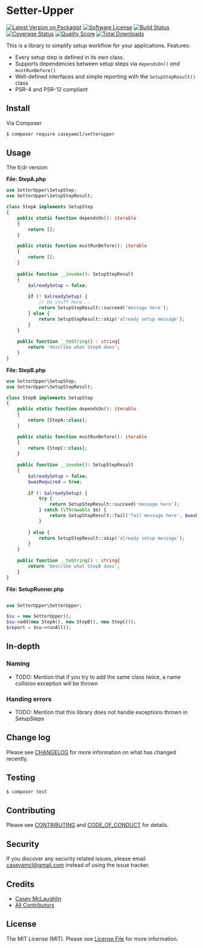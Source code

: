 # Setter-Upper

[![Latest Version on Packagist][ico-version]][link-packagist]
[![Software License][ico-license]](LICENSE.md)
[![Build Status][ico-travis]][link-travis]
[![Coverage Status][ico-scrutinizer]][link-scrutinizer]
[![Quality Score][ico-code-quality]][link-code-quality]
[![Total Downloads][ico-downloads]][link-downloads]

This is a library to simplify setup workflow for your applications.  Features:

* Every setup step is defined in its own class.
* Supports dependencies between setup steps via `dependsOn()` *and* `mustRunBefore()`
* Well-defined interfaces and simple reporting with the `SetupStepResult()` class
* PSR-4 and PSR-12 compliant

## Install

Via Composer

``` bash
$ composer require caseyamcl/setterupper
```

## Usage

The tl;dr version:

**File: StepA.php**

``` php
use SetterUpper\SetupStep;
use SetterUpper\SetupStepResult;

class StepA implements SetupStep
{
    public static function dependsOn(): iterable
    {
        return [];
    }

    public static function mustRunBefore(): iterable
    {
        return [];
    }
    
    public function __invoke(): SetupStepResult
    {
        $alreadySetup = false;
        
        if (! $alreadySetup) {
            // Do stuff here...
            return SetupStepResult::succeed('message here');                
        } else {
            return SetupStepResult::skip('already setup message');
        }
    }
    
    public function __toString() : string{
        return 'describe what StepA does';
    }
}
```

**File: StepB.php**

```php
use SetterUpper\SetupStep;
use SetterUpper\SetupStepResult;

class StepB implements SetupStep
{
    public static function dependsOn(): iterable
    {
        return [StepA::class];
    }

    public static function mustRunBefore(): iterable
    {
        return [StepC::class];
    }
    
    public function __invoke(): SetupStepResult
    {
        $alreadySetup = false;
        $wasRequired = true;
                
        if (! $alreadySetup) {
            try {
                return SetupStepResult::succeed('message here');    
            } catch (\Throwable $e) {
                return SetupStepResult::fail('fail message here', $wasRequired);
            }
                            
        } else {
            return SetupStepResult::skip('already setup message');
        }
    }
    
    public function __toString() : string{
        return 'describe what StepB does';
    }
}
```

**File: SetupRunner.php**

```php

use SetterUpper\SetterUpper;

$su = new SetterUpper();
$su->add(new StepA(), new StepB(), new StepC());
$report = $su->runAll();

```

## In-depth

### Naming

* TODO: Mention that if you try to add the same class twice, a name collision exception will be thrown

### Handing errors

* TODO: Mention that this library does not handle exceptions thrown in SetupSteps

## Change log

Please see [CHANGELOG](CHANGELOG.md) for more information on what has changed recently.

## Testing

``` bash
$ composer test
```

## Contributing

Please see [CONTRIBUTING](CONTRIBUTING.md) and [CODE_OF_CONDUCT](CODE_OF_CONDUCT.md) for details.

## Security

If you discover any security related issues, please email caseyamcl@gmail.com instead of using the issue tracker.

## Credits

- [Casey McLaughlin][link-author]
- [All Contributors][link-contributors]

## License

The MIT License (MIT). Please see [License File](LICENSE.md) for more information.

[ico-version]: https://img.shields.io/packagist/v/caseyamcl/setterupper.svg?style=flat-square
[ico-license]: https://img.shields.io/badge/license-MIT-brightgreen.svg?style=flat-square
[ico-travis]: https://img.shields.io/travis/caseyamcl/setterupper/master.svg?style=flat-square
[ico-scrutinizer]: https://img.shields.io/scrutinizer/coverage/g/caseyamcl/setterupper.svg?style=flat-square
[ico-code-quality]: https://img.shields.io/scrutinizer/g/caseyamcl/setterupper.svg?style=flat-square
[ico-downloads]: https://img.shields.io/packagist/dt/caseyamcl/setterupper.svg?style=flat-square

[link-packagist]: https://packagist.org/packages/caseyamcl/setterupper
[link-travis]: https://travis-ci.org/caseyamcl/setterupper
[link-scrutinizer]: https://scrutinizer-ci.com/g/caseyamcl/setterupper/code-structure
[link-code-quality]: https://scrutinizer-ci.com/g/caseyamcl/setterupper
[link-downloads]: https://packagist.org/packages/caseyamcl/setterupper
[link-author]: https://github.com/caseyamcl
[link-contributors]: ../../contributors
<!-- @IGNORE PREVIOUS: link -->
